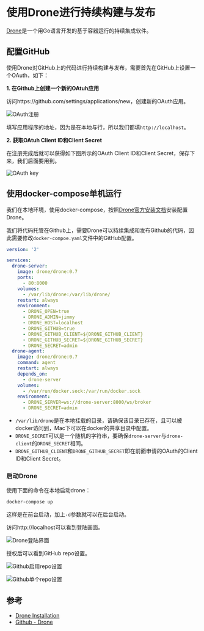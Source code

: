 # 使用Drone进行持续构建与发布

[Drone](https://drone.io)是一个用Go语言开发的基于容器运行的持续集成软件。

## 配置GitHub

使用Drone对GitHub上的代码进行持续构建与发布，需要首先在GitHub上设置一个OAuth，如下：

**1. 在Github上创建一个新的OAtuh应用**

访问https://github.com/settings/applications/new，创建新的OAuth应用。

![OAuth注册](../images/github-oauth-register.jpg)

填写应用程序的地址，因为是在本地与行，所以我们都填`http://localhost`。

**2. 获取OAtuh Client ID和Client Secret**

在注册完成后就可以获得如下图所示的OAuth Client ID和Client Secret，保存下来，我们后面要用到。

![OAuth key](../images/github-oauth-drone-key.jpg)

## 使用docker-compose单机运行

我们在本地环境，使用docker-compose，按照[Drone官方安装文档](http://docs.drone.io/installation/)安装配置Drone。

我们将代码托管在Github上，需要Drone可以持续集成和发布Github的代码，因此需要修改`docker-compoe.yaml`文件中的GitHub配置。

```yaml
version: '2'

services:
  drone-server:
    image: drone/drone:0.7
    ports:
      - 80:8000
    volumes:
      - /var/lib/drone:/var/lib/drone/
    restart: always
    environment:
      - DRONE_OPEN=true
      - DRONE_ADMIN=jimmy
      - DRONE_HOST=localhost
      - DRONE_GITHUB=true
      - DRONE_GITHUB_CLIENT=${DRONE_GITHUB_CLIENT}
      - DRONE_GITHUB_SECRET=${DRONE_GITHUB_SECRET}
      - DRONE_SECRET=admin
  drone-agent:
    image: drone/drone:0.7
    command: agent
    restart: always
    depends_on:
      - drone-server
    volumes:
      - /var/run/docker.sock:/var/run/docker.sock
    environment:
      - DRONE_SERVER=ws://drone-server:8000/ws/broker
      - DRONE_SECRET=admin
```

- `/var/lib/drone`是在本地挂载的目录，请确保该目录已存在，且可以被docker访问到，Mac下可以在docker的共享目录中配置。
- `DRONE_SECRET`可以是一个随机的字符串，要确保`drone-server`与`drone-client`的`DRONE_SECRET`相同。
- `DRONE_GITHUB_CLIENT`和`DRONE_GITHUB_SECRET`即在前面申请的OAuth的Client ID和Client Secret。

### 启动Drone

使用下面的命令在本地启动drone：

```bash
docker-compose up
```

这样是在前台启动，加上`-d`参数就可以在后台启动。

访问http://localhost可以看到登陆画面。

![Drone登陆界面](../images/drone-login-github.jpg)

授权后可以看到GitHub repo设置。

![Github启用repo设置](../images/drone-github-active.jpg)

![Github单个repo设置](../images/drone-github-repo-setting.jpg)

## 参考

- [Drone Installation](http://docs.drone.io/installation/)
- [Github - Drone](https://github.com/drone/drone)
